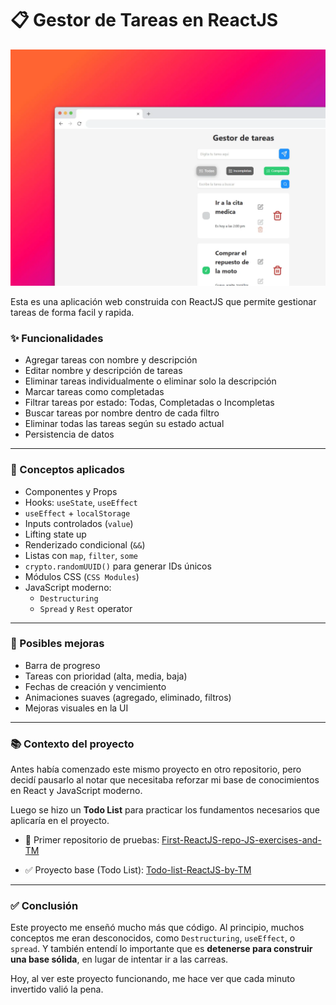 # 📋 Gestor de Tareas en ReactJS

![Mockup](/public/mockup.webp)

Esta es una aplicación web construida con ReactJS que permite gestionar tareas de forma facil y rapida.

### ✨ Funcionalidades

- Agregar tareas con nombre y descripción
- Editar nombre y descripción de tareas
- Eliminar tareas individualmente o eliminar solo la descripción
- Marcar tareas como completadas
- Filtrar tareas por estado: Todas, Completadas o Incompletas
- Buscar tareas por nombre dentro de cada filtro
- Eliminar todas las tareas según su estado actual
- Persistencia de datos

---

### 🧠 Conceptos aplicados

- Componentes y Props
- Hooks: `useState`, `useEffect`
- `useEffect` + `localStorage`
- Inputs controlados (`value`)
- Lifting state up
- Renderizado condicional (`&&`)
- Listas con `map`, `filter`, `some`
- `crypto.randomUUID()` para generar IDs únicos
- Módulos CSS (`CSS Modules`)
- JavaScript moderno:
  - `Destructuring`
  - `Spread` y `Rest` operator

---

### 🔧 Posibles mejoras

- Barra de progreso
- Tareas con prioridad (alta, media, baja)
- Fechas de creación y vencimiento
- Animaciones suaves (agregado, eliminado, filtros)
- Mejoras visuales en la UI

---

### 📚 Contexto del proyecto

Antes había comenzado este mismo proyecto en otro repositorio, pero decidí pausarlo al notar que necesitaba reforzar mi base de conocimientos en React y JavaScript moderno.

Luego se hizo un **Todo List** para practicar los fundamentos necesarios que aplicaría en el proyecto.


- 🧪 Primer repositorio de pruebas: [First-ReactJS-repo-JS-exercises-and-TM](https://github.com/Ledtius/First-ReactJS-repo-JS-exercises-and-TM)

- ✅ Proyecto base (Todo List): [Todo-list-ReactJS-by-TM](https://github.com/Ledtius/Todo-list-ReactJS-by-TM)

---

### ✅ Conclusión

Este proyecto me enseñó mucho más que código. Al principio, muchos conceptos me eran desconocidos, como `Destructuring`, `useEffect`, o `spread`. Y también entendí lo importante que es **detenerse para construir una base sólida**, en lugar de intentar ir a las carreas.

Hoy, al ver este proyecto funcionando, me hace ver que cada minuto invertido valió la pena.

